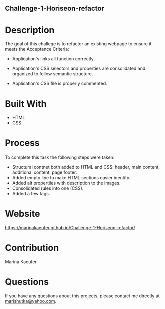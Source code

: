 ## Challenge-1-Horiseon-refactor

# Description
The goal of this challege is to refactor an existing webpage to ensure it meets the Acceptance Criteria:

- Application's links all function correctly.

- Application's CSS selectors and properties are consolidated and organized to follow semantic structure.

- Application's CSS file is properly commented.


# Built With
- HTML
- CSS

# Process

To complete this task the following steps were taken:

- Structural contnet both added to HTML and CSS: header, main content, additional content, page footer.
- Added empty line to make HTML sections easier identify.
- Added alt propertiies with description to the images.
- Consolidated rules into one (CSS).
- Added a few tags.


# Website
https://marinakaeufer.github.io/Challenge-1-Horiseon-refactor/



# Contribution
Marina Kaeufer

# Questions
If you have any questions about this projects, please contact me directly at marishutka@yahoo.com.

